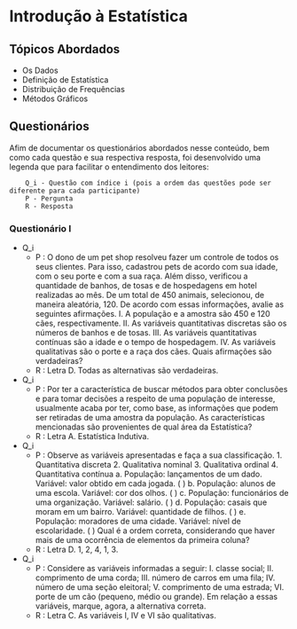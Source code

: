 # Introdução à Estatística

## Tópicos Abordados

- Os Dados
- Definição de Estatística
- Distribuição de Frequências
- Métodos Gráficos

## Questionários

Afim de documentar os questionários abordados nesse conteúdo, bem como cada questão e sua respectiva resposta, foi desenvolvido uma legenda que para facilitar o entendimento dos leitores:

        Q_i - Questão com índice i (pois a ordem das questões pode ser diferente para cada participante)
        P - Pergunta
        R - Resposta

### Questionário I

- Q_i
    - P : O dono de um pet shop resolveu fazer um controle de todos os seus clientes. Para isso, cadastrou pets de acordo com sua idade, com o seu porte e com a sua raça. Além disso, verificou a quantidade de banhos, de tosas e de hospedagens em hotel realizadas ao mês. De um total de 450 animais, selecionou, de maneira aleatória, 120. De acordo com essas informações, avalie as seguintes afirmações. I. A população e a amostra são 450 e 120 cães, respectivamente. II. As variáveis quantitativas discretas são os números de banhos e de tosas. III. As variáveis quantitativas contínuas são a idade e o tempo de hospedagem. IV. As variáveis qualitativas são o porte e a raça dos cães. Quais afirmações são verdadeiras?
    - R : Letra D. Todas as alternativas são verdadeiras.
- Q_i
    - P : Por ter a característica de buscar métodos para obter conclusões e para tomar decisões a respeito de uma população de interesse, usualmente acaba por ter, como base, as informações que podem ser retiradas de uma amostra da população. As características mencionadas são provenientes de qual área da Estatística?
    - R : Letra A. Estatística Indutiva. 
- Q_i
    - P : Observe as variáveis apresentadas e faça a sua classificação. 1. Quantitativa discreta 2. Qualitativa nominal 3. Qualitativa ordinal 4. Quantitativa contínua a. População: lançamentos de um dado. Variável: valor obtido em cada jogada. ( ) b. População: alunos de uma escola. Variável: cor dos olhos. ( ) c. População: funcionários de uma organização. Variável: salário. ( ) d. População: casais que moram em um bairro. Variável: quantidade de filhos. ( ) e. População: moradores de uma cidade. Variável: nível de escolaridade. ( ) Qual é a ordem correta, considerando que haver mais de uma ocorrência de elementos da primeira coluna?
    - R : Letra D. 1, 2, 4, 1, 3.
- Q_i
    - P : Considere as variáveis informadas a seguir: I. classe social; II. comprimento de uma corda; III. número de carros em uma fila; IV. número de uma seção eleitoral; V. comprimento de uma estrada; VI. porte de um cão (pequeno, médio ou grande). Em relação a essas variáveis, marque, agora, a alternativa correta.
    - R : Letra C. As variáveis I, IV e VI são qualitativas.
    